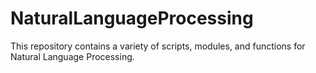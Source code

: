 # NaturalLanguageProcessing
This repository contains a variety of scripts, modules, and functions for Natural Language Processing. 
